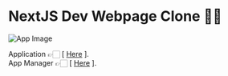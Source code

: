 # NextJS Dev Webpage Clone 👨‍💻

![App Image](https://repository-images.githubusercontent.com/343801550/3a5bed00-7b82-11eb-8a6a-da2b45c5265c)

Application 👉🏻 [ [Here](https://budget-app-marcelo-sebastian.netlify.app/) ].\
App Manager 👉🏻 [ [Here](https://devsanity.sanity.studio/desk) ].
